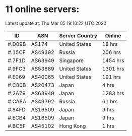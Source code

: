 # 11 online servers:

Latest update at: Thu Mar 05 19:10:22 UTC 2020

| ID | ASN | Server Country | Online |
| -- | --- | -------------- | ------ |
| #.D09B | AS174 | United States | 18 hrs |
| #.15CF | AS49392 | Russia | 206 hrs |
| #.7F1D | AS63949 | Singapore | 1454 hrs |
| #.9FC3 | AS53889 | United States | 1301 hrs |
| #.E069 | AS40065 | United States | 191 hrs |
| #.C80B | AS20473 | Japan | 4 hrs |
| #.2A79 | AS63949 | Japan | 1283 hrs |
| #.CA8A | AS49392 | Russia | 61 hrs |
| #.84FD | AS16509 | Japan | 9 hrs |
| #.ECB4 | AS16509 | Japan | 9 hrs |
| #.BC5F | AS45102 | Hong Kong | 1 hrs |

